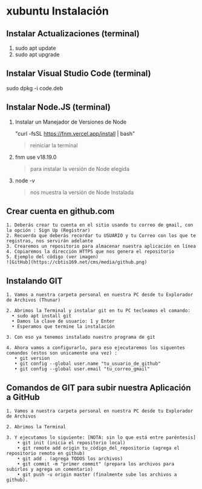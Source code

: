 # xubuntu Instalación

## Instalar Actualizaciones (terminal)
1. sudo apt update
2. sudo apt upgrade

## Instalar Visual Studio Code (terminal)
sudo dpkg -i code.deb 

## Instalar Node.JS (terminal)

1. Instalar un Manejador de Versiones de Node

   "curl -fsSL https://fnm.vercel.app/install | bash"
	 >reiniciar la terminal

3. fnm use v18.19.0
	 >para instalar la versión de Node elegida

5. node -v
	 >nos muestra la versión de Node Instalada

## Crear cuenta en github.com
    1. Deberás crear tu cuenta en el sitio usando tu correo de gmail, con la opción : Sign Up (Registrar)
    2. Recuerda que deberás recordar tu USUARIO y tu Correo con los que te registras, nos servirán adelante
    3. Crearemos un repositorio para almacenar nuestra aplicación en línea
    4. Copiaremos la dirección HTTPS que nos genera el repositorio
    5. Ejemplo del código (ver imagen)
    ![GitHub](https://cbtis169.net/cms/media/github.png)
    

## Instalando GIT
    1. Vamos a nuestra carpeta personal en nuestra PC desde tu Explorador de Archivos (Thunar)
    
    2. Abrimos la Terminal y instalar git en tu PC tecleamos el comando:
      • sudo apt install git
      • Damos la clave de usuario: 1 y Enter
      • Esperamos que termine la instalación
    
    3. Con eso ya tenemos instalado nuestro programa de git
    
    4. Ahora vamos a configurarlo, para eso ejecutaremos los siguentes comandos (estos son unicamente una vez) :
       • git version
       • git config --global user.name "tu_usuario_de_github"
       • git config --global user.email "tu_correo_gmail"

## Comandos de GIT para subir nuestra Aplicación a GitHub
    1. Vamos a nuestra carpeta personal en nuestra PC desde tu Explorador de Archivos
    
    2. Abrimos la Terminal
    
    3. Y ejecutamos lo siguiente: [NOTA: sin lo que está entre paréntesis]
        • git init (inicia el repositorio local)
        • git remote add origin tu_código_del_repositorio (agrega el repositorio remoto en github)
        • git add . (agrega TODOS los archivos)
        • git commit -m "primer commit" (prepara los archivos para subirlos y agrega un comentario)
        • git push -u origin master (finalmente sube los archivos a github).
        
